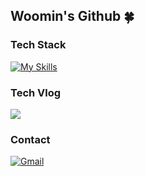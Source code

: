 ## Woomin's Github 🍀

### Tech Stack

[![My Skills](https://skillicons.dev/icons?i=java,github,idea&theme=light)](https://skillicons.dev)


### Tech Vlog
<div style="display:flex; flex-direction:row;">
    <a href="https://velog.io/@woomin-wang/posts">
        <img src="https://img.shields.io/badge/Velog-20C997?style=for-the-badge&logo=Velog&logoColor=white"> 
    </a>
</div>


### Contact
<p>
  <a href="mailto:wwmin828@gmail.com"><img alt="Gmail" src="https://img.shields.io/badge/-Gmail-EA4335?style=for-the-badge&logo=gmail&logoColor=white" /></a>
</p>
